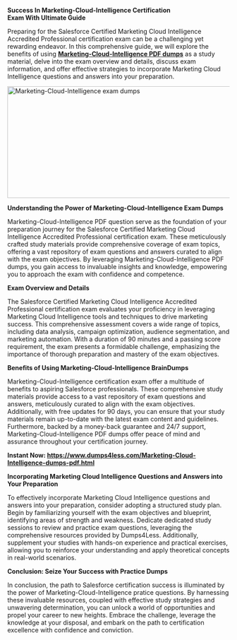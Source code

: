 <p><strong>Success In Marketing-Cloud-Intelligence Certification Exam&nbsp;With&nbsp;Ultimate Guide</strong></p>
<p>Preparing for the Salesforce Certified Marketing Cloud Intelligence Accredited Professional certification exam can be a challenging yet rewarding endeavor. In this comprehensive guide, we will explore the benefits of using <a href="https://www.dumps4less.com/Marketing-Cloud-Intelligence-dumps-pdf.html"><strong>Marketing-Cloud-Intelligence PDF dumps</strong></a> as a study material, delve into the exam overview and details, discuss exam information, and offer effective strategies to incorporate Marketing Cloud Intelligence questions and answers into your preparation.</p>
<p><a href="https://www.dumps4less.com/Marketing-Cloud-Intelligence-dumps-pdf.html"><img src="https://i.ibb.co/X5n2HkL/image.png" alt="Marketing-Cloud-Intelligence exam dumps" width="760" height="253" /></a></p>
<p><strong>Understanding the Power of Marketing-Cloud-Intelligence&nbsp;Exam Dumps</strong></p>
<p>Marketing-Cloud-Intelligence PDF&nbsp;question serve as the foundation of your preparation journey for the Salesforce Certified Marketing Cloud Intelligence Accredited Professional certification exam. These meticulously crafted study materials provide comprehensive coverage of exam topics, offering a vast repository of exam questions and answers curated to align with the exam objectives. By leveraging Marketing-Cloud-Intelligence PDF dumps, you gain access to invaluable insights and knowledge, empowering you to approach the exam with confidence and competence.</p>
<p><strong>Exam Overview and Details</strong></p>
<p>The Salesforce Certified Marketing Cloud Intelligence Accredited Professional certification exam evaluates your proficiency in leveraging Marketing Cloud Intelligence tools and techniques to drive marketing success. This comprehensive assessment covers a wide range of topics, including data analysis, campaign optimization, audience segmentation, and marketing automation. With a duration of 90 minutes and a passing score requirement, the exam presents a formidable challenge, emphasizing the importance of thorough preparation and mastery of the exam objectives.</p>
<p><strong>Benefits of Using Marketing-Cloud-Intelligence BrainDumps</strong></p>
<p>Marketing-Cloud-Intelligence certification exam&nbsp;offer a multitude of benefits to aspiring Salesforce professionals. These comprehensive study materials provide access to a vast repository of exam questions and answers, meticulously curated to align with the exam objectives. Additionally, with free updates for 90 days, you can ensure that your study materials remain up-to-date with the latest exam content and guidelines. Furthermore, backed by a money-back guarantee and 24/7 support, Marketing-Cloud-Intelligence PDF dumps offer peace of mind and assurance throughout your certification journey.</p>
<p><strong>Instant Now: <a href="https://www.dumps4less.com/Marketing-Cloud-Intelligence-dumps-pdf.html">https://www.dumps4less.com/Marketing-Cloud-Intelligence-dumps-pdf.html</a></strong></p>
<p><strong>Incorporating Marketing Cloud Intelligence Questions and Answers into Your Preparation</strong></p>
<p>To effectively incorporate Marketing Cloud Intelligence questions and answers into your preparation, consider adopting a structured study plan. Begin by familiarizing yourself with the exam objectives and blueprint, identifying areas of strength and weakness. Dedicate dedicated study sessions to review and practice exam questions, leveraging the comprehensive resources provided by Dumps4Less. Additionally, supplement your studies with hands-on experience and practical exercises, allowing you to reinforce your understanding and apply theoretical concepts in real-world scenarios.</p>
<p><strong>Conclusion: Seize Your Success with&nbsp;Practice Dumps</strong></p>
<p>In conclusion, the path to Salesforce certification success is illuminated by the power of Marketing-Cloud-Intelligence pratice questions. By harnessing these invaluable resources, coupled with effective study strategies and unwavering determination, you can unlock a world of opportunities and propel your career to new heights. Embrace the challenge, leverage the knowledge at your disposal, and embark on the path to certification excellence with confidence and conviction.</p>
